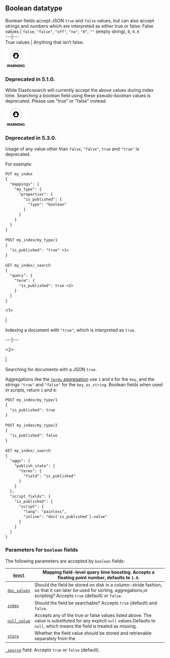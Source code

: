 ## Boolean datatype

Boolean fields accept JSON `true` and `false` values, but can also accept strings and numbers which are interpreted as either true or false:
False values | `false`, `"false"`, `"off"`, `"no"`, `"0"`, `""` (empty string), `0`, `0.0`    
---|---    
True values | Anything that isn’t false.   
  
![Warning](/images/icons/warning.png)

### Deprecated in 5.1.0. 

While Elasticsearch will currently accept the above values during index time. Searching a boolean field using these pseudo-boolean values is deprecated. Please use "true" or "false" instead. 

![Warning](/images/icons/warning.png)

### Deprecated in 5.3.0. 

Usage of any value other than `false`, `"false"`, `true` and `"true"` is deprecated. 

For example:
    
    
    PUT my_index
    {
      "mappings": {
        "my_type": {
          "properties": {
            "is_published": {
              "type": "boolean"
            }
          }
        }
      }
    }
    
    POST my_index/my_type/1
    {
      "is_published": "true" <1>
    }
    
    GET my_index/_search
    {
      "query": {
        "term": {
          "is_published": true <2>
        }
      }
    }

<1>

| 

Indexing a document with `"true"`, which is interpreted as `true`.   
  
---|---  
  
<2>

| 

Searching for documents with a JSON `true`.   
  
Aggregations like the [`terms` aggregation](search-aggregations-bucket-terms-aggregation.html) use `1` and `0` for the `key`, and the strings `"true"` and `"false"` for the `key_as_string`. Boolean fields when used in scripts, return `1` and `0`:
    
    
    POST my_index/my_type/1
    {
      "is_published": true
    }
    
    POST my_index/my_type/2
    {
      "is_published": false
    }
    
    GET my_index/_search
    {
      "aggs": {
        "publish_state": {
          "terms": {
            "field": "is_published"
          }
        }
      },
      "script_fields": {
        "is_published": {
          "script": {
            "lang": "painless",
            "inline": "doc['is_published'].value"
          }
        }
      }
    }

### Parameters for `boolean` fields

The following parameters are accepted by `boolean` fields:

[`boost`](mapping-boost.html)| Mapping field-level query time boosting. Accepts a floating point number, defaults to `1.0`.     
---|---    
[`doc_values`](doc-values.html)| Should the field be stored on disk in a column-stride fashion, so that it can later be used for sorting, aggregations,or scripting? Accepts `true` (default) or `false`.     
[`index`](mapping-index.html)| Should the field be searchable? Accepts `true` (default) and `false`.     
[`null_value`](null-value.html)| Accepts any of the true or false values listed above. The value is substituted for any explicit `null` values.Defaults to `null`, which means the field is treated as missing.     
[`store`](mapping-store.html)| Whether the field value should be stored and retrievable separately from the 
[`_source`](mapping-source-field.html) field. Accepts `true` or `false` (default). 
